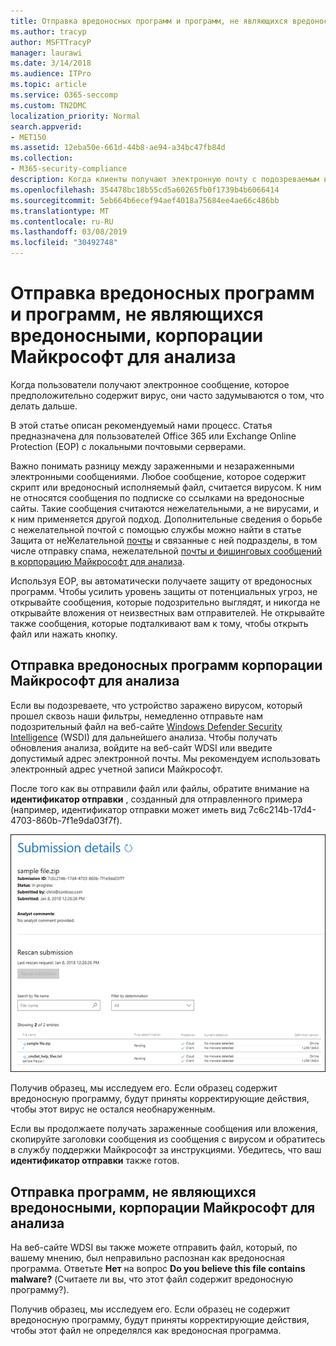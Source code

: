 ```yaml
---
title: Отправка вредоносных программ и программ, не являющихся вредоносными, корпорации Майкрософт для анализа
ms.author: tracyp
author: MSFTTracyP
manager: laurawi
ms.date: 3/14/2018
ms.audience: ITPro
ms.topic: article
ms.service: O365-seccomp
ms.custom: TN2DMC
localization_priority: Normal
search.appverid:
- MET150
ms.assetid: 12eba50e-661d-44b8-ae94-a34bc47fb84d
ms.collection:
- M365-security-compliance
description: Когда клиенты получают электронную почту с подозреваемым вирусом, они часто Асквхат делать это сейчас?
ms.openlocfilehash: 354478bc18b55cd5a60265fb0f1739b4b6066414
ms.sourcegitcommit: 5eb664b6ecef94aef4018a75684ee4ae66c486bb
ms.translationtype: MT
ms.contentlocale: ru-RU
ms.lasthandoff: 03/08/2019
ms.locfileid: "30492748"
---
```

# <a name="submitting-malware-and-non-malware-to-microsoft-for-analysis"></a>Отправка вредоносных программ и программ, не являющихся вредоносными, корпорации Майкрософт для анализа

Когда пользователи получают электронное сообщение, которое предположительно содержит вирус, они часто задумываются о том, что делать дальше.
  
В этой статье описан рекомендуемый нами процесс. Статья предназначена для пользователей Office 365 или Exchange Online Protection (EOP) с локальными почтовыми серверами.
  
Важно понимать разницу между зараженными и незараженными электронными сообщениями. Любое сообщение, которое содержит скрипт или вредоносный исполняемый файл, считается вирусом. К ним не относятся сообщения по подписке со ссылками на вредоносные сайты. Такие сообщения считаются нежелательными, а не вирусами, и к ним применяется другой подход. Дополнительные сведения о борьбе с нежелательной почтой с помощью службы можно найти в статье Защита от неЖелательной [почты](anti-spam-and-anti-malware-protection.md) и связанные с ней подразделы, в том числе отправку спама, нежелательной [почты и фишинговых сообщений в корпорацию Майкрософт для анализа](submit-spam-non-spam-and-phishing-scam-messages-to-microsoft-for-analysis.md). 
  
Используя EOP, вы автоматически получаете защиту от вредоносных программ. Чтобы усилить уровень защиты от потенциальных угроз, не открывайте сообщения, которые подозрительно выглядят, и никогда не открывайте вложения от неизвестных вам отправителей. Не открывайте также сообщения, которые подталкивают вам к тому, чтобы открыть файл или нажать кнопку.
  
## <a name="submitting-malware-to-microsoft-for-analysis"></a>Отправка вредоносных программ корпорации Майкрософт для анализа

Если вы подозреваете, что устройство заражено вирусом, который прошел сквозь наши фильтры, немедленно отправьте нам подозрительный файл на веб-сайте [Windows Defender Security Intelligence](https://www.microsoft.com/wdsi/filesubmission) (WSDI) для дальнейшего анализа. Чтобы получать обновления анализа, войдите на веб-сайт WDSI или введите допустимый адрес электронной почты. Мы рекомендуем использовать электронный адрес учетной записи Майкрософт. 
  
После того как вы отправили файл или файлы, обратите внимание на **идентификатор отправки** , созданный для отправленного примера (например, идентификатор отправки может иметь вид 7c6c214b-17d4-4703-860b-7f1e9da03f7f). 
  
![Сведения об отправке на веб-сайте Windows Defender Security Intelligence](media/EOP-Malware-Protection-Center.png)
  
Получив образец, мы исследуем его. Если образец содержит вредоносную программу, будут приняты корректирующие действия, чтобы этот вирус не остался необнаруженным.
  
Если вы продолжаете получать зараженные сообщения или вложения, скопируйте заголовки сообщения из сообщения с вирусом и обратитесь в службу поддержки Майкрософт за инструкциями. Убедитесь, что ваш **идентификатор отправки** также готов. 
  
## <a name="submitting-non-malware-to-microsoft-for-analysis"></a>Отправка программ, не являющихся вредоносными, корпорации Майкрософт для анализа

На веб-сайте WDSI вы также можете отправить файл, который, по вашему мнению, был неправильно распознан как вредоносная программа. Ответьте **Нет** на вопрос **Do you believe this file contains malware?** (Считаете ли вы, что этот файл содержит вредоносную программу?).
  
Получив образец, мы исследуем его. Если образец не содержит вредоносную программу, будут приняты корректирующие действия, чтобы этот файл не определялся как вредоносная программа.
  

